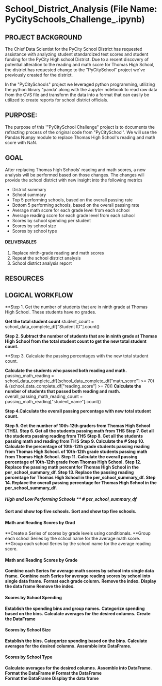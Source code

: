 # School_District_Analysis (File Name: PyCitySchools_Challenge_.ipynb)

## PROJECT BACKGROUND
The Chief Data Scientist for the PyCity School District has requested assistance with analyzing student standardized test scores and student funding for the PyCity High school District. Due to a recent discovery of potential alteration to the reading and math score for Thomas High School, the district has requested change to the "PyCitySchool" project we've previously created for the district. 

In the "PyCitySchools" project we leveraged python programming, utilizing the python library "panda' along with the Jupyter notebook to read raw data from the CVS file and transform the data into a format that can easily be utilized to create reports for school district officials. 

## PURPOSE: 
The purpose of this '"PyCitySchool Challenge" project is to documents the refracting process of the original code from "PyCitySchool". We will use the Pandas Numpy module to replace Thomas High School's reading and math score with NaN. 

## GOAL
After replacing Thomas high Schools' reading and math scores, a new analysis will be performed based on those changes. The changes will provide the school district with new insight into the following metrics 

- District summary 
- School summary
- Top 5 performing schools, based on the overall passing rate 
- Bottom 5 performing schools, based on the overall passing rate 
- Average math score for each grade level from each school 
- Average reading score for each grade level from each school 
- Scores by school spending per student 
- Scores by school size 
- Scores by school type 

#### DELIVERABLES 
1. Replace ninth-grade reading and math scores
2. Repeat the school district analysis
3. School district analysis report

## RESOURCES

## LOGICAL WORKFLOW

**Step 1. Get the number of students that are in ninth grade at Thomas High School. These students have no grades. 

 **Get the total student count** 
student_count = school_data_complete_df["Student ID"].count()

**Step 2. Subtract the number of students that are in ninth grade at Thomas High School from the total student count to get the new total student count.**

**Step 3. Calculate the passing percentages with the new total student count.

**Calculate the students who passed both reading and math.**
passing_math_reading = school_data_complete_df[(school_data_complete_df["math_score"] >= 70)
                                               & (school_data_complete_df["reading_score"] >= 70)]
**Calculate the number of students that passed both reading and math.**
overall_passing_math_reading_count = passing_math_reading["student_name"].count()

**Step 4.Calculate the overall passing percentage with new total student count.**

**Step 5.  Get the number of 10th-12th graders from Thomas High School (THS).**
**Step 6. Get all the students passing math from THS**
**Step 7. Get all the students passing reading from THS**
**Step 8. Get all the students passing math and reading from THS**
**Step 9. Calculate the # Step 10. Calculate the percentage of 10th-12th grade students passing reading from Thomas High School. of 10th-12th grade students passing math from Thomas High School.** 
**Step 11. Calculate the overall passing percentage of 10th-12th grade from Thomas High School.**
**Step 12. Replace the passing math percent for Thomas High School in the per_school_summary_df.**
**Step 13. Replace the passing reading percentage for Thomas High School in the per_school_summary_df.**
**Step 14. Replace the overall passing percentage for Thomas High School in the per_school_summary_df.**

##### High and Low Performing Schools ** # per_school_summary_df
**Sort and show top five schools.**
**Sort and show top five schools.**

#### Math and Reading Scores by Grad
**Create a Series of scores by grade levels using conditionals.
**Group each school Series by the school name for the average math score.
**Group each school Series by the school name for the average reading score.


#### Math and Reading Scores by Grade
**Combine each Series for average math scores by school into single data frame.**
**Combine each Series for average reading scores by school into single data frame.**
**Format each grade column.**
**Remove the index.**
**Display the data frame**
**Remove the index.**


#### Scores by School Spending
**Establish the spending bins and group names.**
**Categorize spending based on the bins.**
**Calculate averages for the desired columns.** 
**Create the DataFrame**

#### Scores by School Size
**Establish the bins.**
**Categorize spending based on the bins.**
**Calculate averages for the desired columns.** 
**Assemble into DataFrame.** 

#### Scores by School Type
**Calculate averages for the desired columns.** 
**Assemble into DataFrame.**
**Format the DataFrame # Format the DataFrame**  
**Format the DataFrame** 
**Display the data frame**
